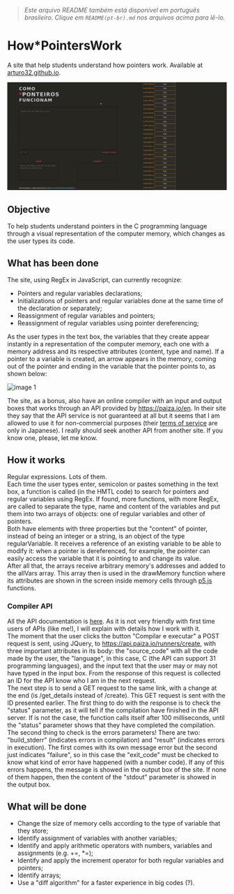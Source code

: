 > *Este arquivo README também está disponível em português brasileiro. Clique em `README(pt-br).md` nos arquivos acima para lê-lo.*


# How\*PointersWork
A site that help students understand how pointers work. Available at <a href = "https://arturo32.github.io">arturo32.github.io</a>.

<p align="center">
 <img src="./images/demo.gif"
   alt="Gif showing a demonstration of the site: while the user is typing in the space on the left, in the right a representation of a computer's memory is showing the variables and pointers being created."/>
</p>

## Objective
To help students understand pointers in the C programming language through a visual representation of the computer memory, which changes as the user types its code.

## What has been done
The site, using RegEx in JavaScript, can currently recognize:
* Pointers and regular variables declarations;
* Initializations of pointers and regular variables done at the same time of the declaration or separately;
* Reassignment of regular variables and pointers;
* Reassignment of regular variables using pointer dereferencing;

As the user types in the text box, the variables that they create appear instantly in a representation of the computer memory, each one with a memory address and its respective attributes (content, type and name). If a pointer to a variable is created, an arrow appears in the memory, coming out of the pointer and ending in the variable that the pointer points to, as shown below: 

![image 1](https://github.com/arturo32/arturo32.github.io/blob/master/images/example_1.png)



The site, as a bonus, also have an online compiler with an input and output boxes that works through an API provided by https://paiza.io/en. In their site they say that the API service is not guaranteed at all but it seems that I am allowed to use it for non-commercial purposes (their <a href="https://paiza.jp/guide/kiyaku">terms of service</a> are only in Japanese). I really should seek another API from another site. If you know one, please, let me know. 

## How it works
Regular expressions. Lots of them. <br/>
Each time the user types enter, semicolon or pastes something in the text box, a function is called (in the HMTL code) to search for pointers and regular variables using RegEx. If found, more functions, with more RegEx, are called to separate the type, name and content of the variables and put them into two arrays of objects: one of regular variables and other of pointers. <br/>
Both have elements with three properties but the "content" of pointer, instead of being an integer or a string, is an object of the type regularVariable. It receives a reference of an existing variable to be able to modify it: when a pointer is dereferenced, for example, the pointer can easily access the variable that it is pointing to and change its value. <br/>
After all that, the arrays receive arbitrary memory's addresses and added to the allVars array. This array then is used in the drawMemory function where its attributes are shown in the screen inside memory cells through <a href="https://p5js.org/">p5.js</a> functions.

### Compiler API
All the API documentation is <a href = "http://api.paiza.io/docs/swagger/#!/runners/" >here</a>. As it is not very friendly with first time users of APIs (like me!), I will explain with details how I work with it. <br/>
The moment that the user clicks the button "Compilar e executar" a POST request is sent, using JQuery, to https://api.paiza.io/runners/create, with three important attributes in its body: the "source_code" with all the code made by the user, the "language", in this case, C (the API can support 31 programming languages), and the input text that the user may or may not have typed in the input box. From the response of this request is collected an ID for the API know who I am in the next request. <br/>
The next step is to send a GET request to the same link, with a change at the end (is /get_details instead of /create). This GET request is sent with the ID presented earlier. The first thing to do with the response is to check the "status" parameter, as it will tell if the compilation have finished in the API server. If is not the case, the function calls itself after 100 milliseconds, until the "status" parameter shows that they have completed the compilation. <br/>
The second thing to check is the errors parameters! There are two: "build_stderr" (indicates errors in compilation) and "result" (indicates errors in execution). The first comes with its own message error but the second just indicates "failure", so in this case the "exit_code" must be checked to know what kind of error have happened (with a number code). If any of this errors happens, the message is showed in the output box of the site. If none of them happen, then the content of the "stdout" parameter is showed in the output box.


## What will be done
* Change the size of memory cells according to the type of variable that they store;
* Identify assignment of variables with another variables;
* Identify and apply arithmetic operators with numbers, variables and assignments (e.g. +=, \*=);
* Identify and apply the increment operator for both regular variables and pointers; 
* Identify arrays;
* Use a "diff algorithm" for a faster experience in big codes (?).

